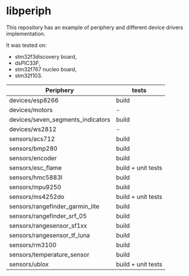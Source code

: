 # libperiph

This repository has an example of periphery and different device drivers implementation.

It was tested on:
- stm32f3discovery board,
- dsPIC33F,
- stm32f767 nucleo board,
- stm32f103.

| Periphery                         | tests |
| --------------------------------- | ----- |
| devices/esp8266                   | build |
| devices/motors                    | -     |
| devices/seven_segments_indicators | build |
| devices/ws2812                    | -     |
| sensors/acs712                    | build |
| sensors/bmp280                    | build |
| sensors/encoder                   | build |
| sensors/esc_flame                 | build + unit tests |
| sensors/hmc5883l                  | build |
| sensors/mpu9250                   | build |
| sensors/ms4252do                  | build + unit tests |
| sensors/rangefinder_garmin_lite   | build |
| sensors/rangefinder_srf_05        | build |
| sensors/rangesensor_sf1xx         | build |
| sensors/rangesensor_tf_luna       | build |
| sensors/rm3100                    | build |
| sensors/temperature_sensor        | build |
| sensors/ublox                     | build + unit tests |
